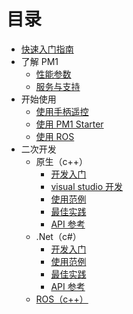 # 目录

* [快速入门指南](quick_start_tutorial/doc)
* 了解 PM1
  * [性能参数](introduction/parameters)
  * [服务与支持](introduction/services-and-supports)
* 开始使用
  * [使用手柄遥控](user-guide/using-controller)
  * [使用 PM1 Starter](user-guide/using-pm1-starter/doc)
  * [使用 ROS](user-guide/using-ros)
* 二次开发
  * 原生（c++）
    * [开发入门](development/native/readme)
    * [visual studio 开发](development/native/vs_tutorial/doc)
    * [使用范例](development/native/samples)
    * [最佳实践](development/native/best-practices)
    * [API 参考](development/native/api-reference/index)
  * .Net（c#）
    * [开发入门](development/dotnet/readme)
    * [使用范例](pm1_c#_api_examples/doc)
    * [最佳实践](development/dotnet/best-practices)
    * [API 参考](development/dotnet/api-reference/index)
  * [ROS（c++）](development/ros/readme)



